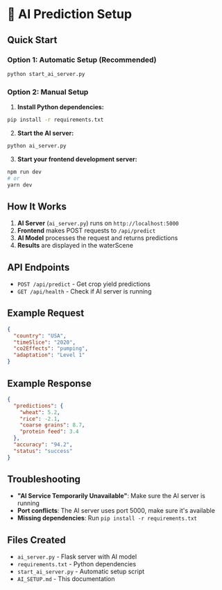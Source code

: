 # 🤖 AI Prediction Setup

## Quick Start

### Option 1: Automatic Setup (Recommended)

```bash
python start_ai_server.py
```

### Option 2: Manual Setup

1. **Install Python dependencies:**

```bash
pip install -r requirements.txt
```

2. **Start the AI server:**

```bash
python ai_server.py
```

3. **Start your frontend development server:**

```bash
npm run dev
# or
yarn dev
```

## How It Works

1. **AI Server** (`ai_server.py`) runs on `http://localhost:5000`
2. **Frontend** makes POST requests to `/api/predict`
3. **AI Model** processes the request and returns predictions
4. **Results** are displayed in the waterScene

## API Endpoints

- `POST /api/predict` - Get crop yield predictions
- `GET /api/health` - Check if AI server is running

## Example Request

```json
{
  "country": "USA",
  "timeSlice": "2020",
  "co2Effects": "pumping",
  "adaptation": "Level 1"
}
```

## Example Response

```json
{
  "predictions": {
    "wheat": 5.2,
    "rice": -2.1,
    "coarse grains": 8.7,
    "protein feed": 3.4
  },
  "accuracy": "94.2",
  "status": "success"
}
```

## Troubleshooting

- **"AI Service Temporarily Unavailable"**: Make sure the AI server is running
- **Port conflicts**: The AI server uses port 5000, make sure it's available
- **Missing dependencies**: Run `pip install -r requirements.txt`

## Files Created

- `ai_server.py` - Flask server with AI model
- `requirements.txt` - Python dependencies
- `start_ai_server.py` - Automatic setup script
- `AI_SETUP.md` - This documentation
